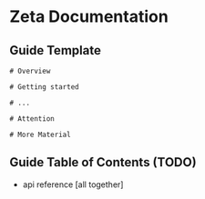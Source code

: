 # Zeta Documentation


## Guide Template

```
# Overview

# Getting started

# ...

# Attention

# More Material 
```


## Guide Table of Contents (TODO)





- api reference                                          [all together]  
